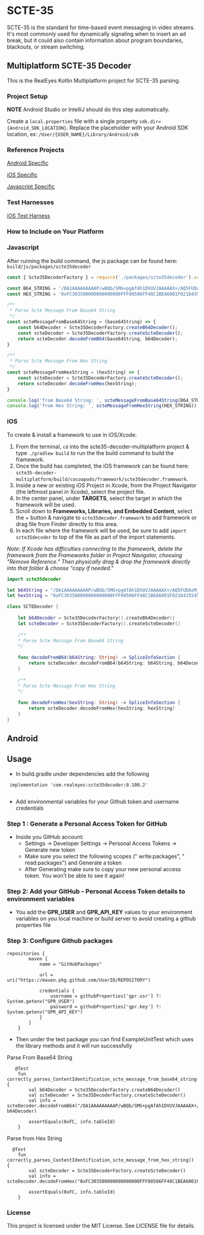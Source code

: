 # SCTE-35

SCTE-35 is the standard for time-based event messaging in video streams. It's most commonly used for dynamically signaling when to insert an ad break, but it could also contain information about program boundaries, blackouts, or stream switching.

## Multiplatform SCTE-35 Decoder

This is the RealEyes Kotlin Multiplatform project for SCTE-35 parsing.

### Project Setup

**NOTE** Android Studio or IntelliJ should do this step automatically.

Create a `local.properties` file with a single property `sdk.dir={Android_SDK_LOCATION}`.
Replace the placeholder with your Android SDK location, ex: `/User/{USER_NAME}/Library/Android/sdk`

### Reference Projects

[Android Specific](https://github.com/realeyes-media/scte35-android)

[iOS Specific](https://github.com/realeyes-media/scte35-swift)

[Javascript Specific](https://github.com/realeyes-media/scte35-js)



### Test Harnesses

[iOS Test Harness](https://github.com/realeyes-media/scte35-decoder-multiplatform-iOS-harness)



### How to Include on Your Platform



### Javascript


After running the build command, the js package can be found here: `build/js/packages/scte35decoder`
```TypeScript
const { Scte35DecoderFactory } = require('./packages/scte35decoder').scte35decoder;

const B64_STRING = '/DA1AAAAAAAAAP/wBQb/SMG+pgAfAh1DVUVJAAAAAX+/AQ5FUDAzMjU2ODEyMDAyNwEBATMCzNc=';
const HEX_STRING = '0xFC303500000000000000FFF00506FF48C1BEA6001F021D43554549000000017FBF010E45503033323536383132303032370101013302CCD7';

/**
 * Parse Scte Message From Base64 String
 */
const scteMessageFromBase64String = (base64String) => {
    const b64Decoder = Scte35DecoderFactory.createB64Decoder();
    const scteDecoder = Scte35DecoderFactory.createScteDecoder();
    return scteDecoder.decodeFromB64(base64String, b64Decoder);
}

/**
 * Parse Scte Message From Hex String
 */
const scteMessageFromHexString = (hexString) => {
    const scteDecoder = Scte35DecoderFactory.createScteDecoder();
    return scteDecoder.decodeFromHex(hexString);
}

console.log('from Base64 String: ', scteMessageFromBase64String(B64_STRING));
console.log('from Hex String: ', scteMessageFromHexString(HEX_STRING));
```



### iOS


To create & install a framework to use in iOS/Xcode:
1. From the terminal, `cd` into the scte35-decoder-multiplatform project & type `./gradlew build` to run the the build command to build the framework. 
2. Once the build has completed, the iOS framework can be found here: `scte35-decoder-multiplatform/build/cocoapods/framework/scte35decoder.framework`. 
3. Inside a new or existing iOS Project in Xcode, from the Project Navigator (the leftmost panel in Xcode), select the project file. 
4. In the center panel, under **TARGETS**, select the target in which the framework will be used. 
5. Scroll down to **Frameworks, Libraries, and Embedded Content**, select the + button & navigate to `scte35decoder.framework` to add framework or drag file from Finder directly to this area.
6. In each file where the framework will be used, be sure to add `import scte35decoder` to top of the file as part of the import statements.

_Note: If Xcode has difficulties connecting to the framework, delete the framework from the Frameworks folder in Project Navigator, choosing "Remove Reference." Then physically drag & drop the framework directly into that folder & choose "copy if needed."_

```Swift
import scte35decoder

let b64String = "/DA1AAAAAAAAAP/wBQb/SMG+pgAfAh1DVUVJAAAAAX+/AQ5FUDAzMjU2ODEyMDAyNwEBATMCzNc="
let hexString = "0xFC303500000000000000FFF00506FF48C1BEA6001F021D43554549000000017FBF010E45503033323536383132303032370101013302CCD7"

class SCTEDecoder {
    
    let b64Decoder = Scte35DecoderFactory().createB64Decoder()
    let scteDecoder = Scte35DecoderFactory().createScteDecoder()
    
    /**
    * Parse Scte Message From Base64 String
    */
    
    func decodeFromB64(b64String: String) -> SpliceInfoSection {
        return scteDecoder.decodeFromB64(b64String: b64String, b64Decoder: b64Decoder)
    }
    
    /**
    * Parse Scte Message From Hex String
    */
    
    func decodeFromHex(hexString: String) -> SpliceInfoSection {
        return scteDecoder.decodeFromHex(hexString: hexString)
    }
}
```



## Android


## Usage

- In build.gradle under dependencies add the following
```
 implementation 'com.realeyes:scte35decoder:0.100.2'
 
```
- Add environmental variables for your Github token and username credentials
### Step 1 : Generate a Personal Access Token for GitHub
- Inside you GitHub account:
	- Settings -> Developer Settings -> Personal Access Tokens -> Generate new token
	- Make sure you select the following scopes (" write:packages", " read:packages") and Generate a token
	- After Generating make sure to copy your new personal access token. You won’t be able to see it again!

### Step 2: Add your GitHub - Personal Access Token details to environment variables
	
- You add the **GPR_USER** and **GPR_API_KEY** values to your environment variables on you local machine or build server to avoid creating a github properties file

### Step 3: Configure Github packages

```
repositories {
        maven {
            name = "GitHubPackages"

            url = uri("https://maven.pkg.github.com/UserID/REPOSITORY")

            credentials {
                username = githubProperties['gpr.usr'] ?: System.getenv("GPR_USER")
                password = githubProperties['gpr.key'] ?: System.getenv("GPR_API_KEY")
            }
        }
    }
 ```

 - Then under the test package you can find ExampleUnitTest which uses the library methods and it will run successfully

Parse From Base64 String

```
   @Test
    fun correctly_parses_ContentIdentification_scte_message_from_base64_string() {
        val b64Decoder = Scte35DecoderFactory.createB64Decoder()
        val scteDecoder = Scte35DecoderFactory.createScteDecoder()
        val info = scteDecoder.decodeFromB64("/DA1AAAAAAAAAP/wBQb/SMG+pgAfAh1DVUVJAAAAAX+/AQ5FUDAzMjU2ODEyMDAyNwEBATMCzNc=", b64Decoder)

        assertEquals(0xFC, info.tableId)
    }
```

Parse from Hex String

```
  @Test
    fun correctly_parses_ContentIdentification_scte_message_from_hex_string() {
        val scteDecoder = Scte35DecoderFactory.createScteDecoder()
        val info = scteDecoder.decodeFromHex("0xFC303500000000000000FFF00506FF48C1BEA6001F021D43554549000000017FBF010E45503033323536383132303032370101013302CCD7")

        assertEquals(0xFC, info.tableId)
    }
```
### License

This project is licensed under the MIT License. See LICENSE file for details.
